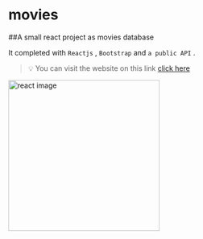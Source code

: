 # movies

##A small react project as movies database

It completed with `Reactjs` , `Bootstrap` and `a public API` .

> 💡 You can visit the website on this link [click here](https://tal1981.github.io/movies/)

<img width="300" src="https://uxwing.com/wp-content/themes/uxwing/download/brands-and-social-media/react-js-icon.png" alt="react image"/>
